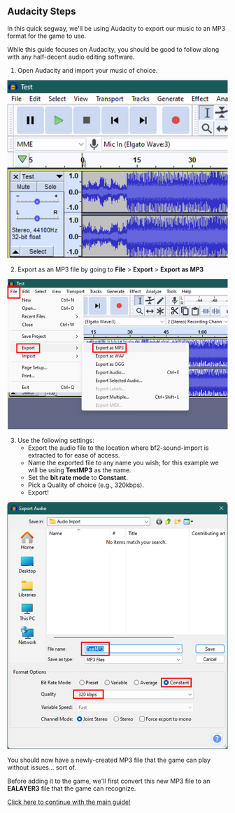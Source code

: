 ## Audacity Steps

In this quick segway, we'll be using Audacity to export our music to an MP3 format for the game to use.

While this guide focuses on Audacity, you should be good to follow along with any half-decent audio editing software.

1. Open Audacity and import your music of choice.

<img title="" src="images/1.png" alt="" width="731" data-align="center">

2. Export as an MP3 file by going to **File** > **Export** > **Export as MP3**

<img title="" src="images\4.png" alt="4.png" width="649" data-align="center">

3. Use the following settings:
   * Export the audio file to the location where bf2-sound-import is extracted to for ease of access.
   * Name the exported file to any name you wish; for this example we will be using **TestMP3** as the name.
   * Set the **bit rate mode** to **Constant**.
   * Pick a Quality of choice (e.g., 320kbps).
   * Export!

<img title="" src="images\5.png" alt="5.png" width="689" data-align="center">

You should now have a newly-created MP3 file that the game can play without issues... sort of.

Before adding it to the game, we'll first convert this new MP3 file to an **EALAYER3** file that the game can recognize.

[Click here to continue with the main guide!](https://github.com/KingJackSkellington/nfs-rivals-custom-music/blob/main/README.md#bf2-sound-importdandev-el3exe-steps)


